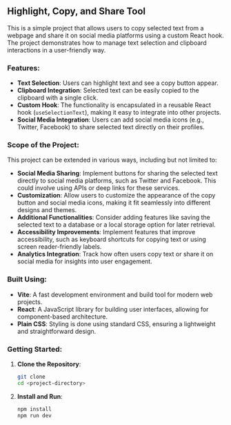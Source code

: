 ## Highlight, Copy, and Share Tool
This is a simple project that allows users to copy selected text from a webpage and share it on social media platforms using a custom React hook. The project demonstrates how to manage text selection and clipboard interactions in a user-friendly way.

### Features:
- **Text Selection**: Users can highlight text and see a copy button appear.
- **Clipboard Integration**: Selected text can be easily copied to the clipboard with a single click.
- **Custom Hook**: The functionality is encapsulated in a reusable React hook (`useSelectionText`), making it easy to integrate into other projects.
- **Social Media Integration**: Users can add social media icons (e.g., Twitter, Facebook) to share selected text directly on their profiles.

### Scope of the Project:
This project can be extended in various ways, including but not limited to:
- **Social Media Sharing**: Implement buttons for sharing the selected text directly to social media platforms, such as Twitter and Facebook. This could involve using APIs or deep links for these services.
- **Customization**: Allow users to customize the appearance of the copy button and social media icons, making it fit seamlessly into different designs and themes.
- **Additional Functionalities**: Consider adding features like saving the selected text to a database or a local storage option for later retrieval.
- **Accessibility Improvements**: Implement features that improve accessibility, such as keyboard shortcuts for copying text or using screen reader-friendly labels.
- **Analytics Integration**: Track how often users copy text or share it on social media for insights into user engagement.

### Built Using:
- **Vite**: A fast development environment and build tool for modern web projects.
- **React**: A JavaScript library for building user interfaces, allowing for component-based architecture.
- **Plain CSS**: Styling is done using standard CSS, ensuring a lightweight and straightforward design.

### Getting Started:
1. **Clone the Repository**: 
   ```bash
   git clone 
   cd <project-directory>
2. **Install and Run**:
   ```bash
   npm install
   npm run dev
